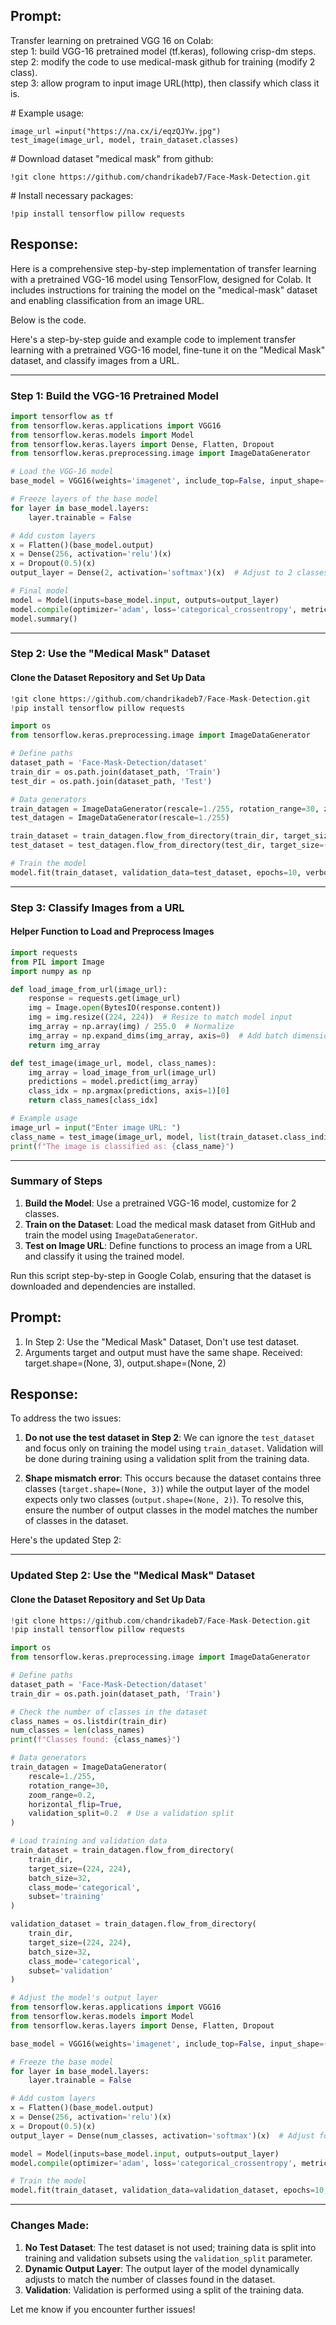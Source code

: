 ## Prompt:
Transfer learning on pretrained VGG 16 on Colab:  
step 1: build VGG-16 pretrained model (tf.keras), following crisp-dm steps.  
step 2: modify the code to use medical-mask github for training (modify 2 class).  
step 3: allow program to input image URL(http), then classify which class it is.

 \# Example usage: 
```
image_url =input("https://na.cx/i/eqzQJYw.jpg")  
test_image(image_url, model, train_dataset.classes)  
```
 \# Download dataset "medical mask" from github:  
```
!git clone https://github.com/chandrikadeb7/Face-Mask-Detection.git
```
 \# Install necessary packages:  
```
!pip install tensorflow pillow requests
```
## Response:
Here is a comprehensive step-by-step implementation of transfer learning with a pretrained VGG-16 model using TensorFlow, designed for Colab. It includes instructions for training the model on the "medical-mask" dataset and enabling classification from an image URL.

Below is the code.

Here's a step-by-step guide and example code to implement transfer learning with a pretrained VGG-16 model, fine-tune it on the "Medical Mask" dataset, and classify images from a URL.

* * *

### Step 1: Build the VGG-16 Pretrained Model

```python
import tensorflow as tf
from tensorflow.keras.applications import VGG16
from tensorflow.keras.models import Model
from tensorflow.keras.layers import Dense, Flatten, Dropout
from tensorflow.keras.preprocessing.image import ImageDataGenerator

# Load the VGG-16 model
base_model = VGG16(weights='imagenet', include_top=False, input_shape=(224, 224, 3))

# Freeze layers of the base model
for layer in base_model.layers:
    layer.trainable = False

# Add custom layers
x = Flatten()(base_model.output)
x = Dense(256, activation='relu')(x)
x = Dropout(0.5)(x)
output_layer = Dense(2, activation='softmax')(x)  # Adjust to 2 classes

# Final model
model = Model(inputs=base_model.input, outputs=output_layer)
model.compile(optimizer='adam', loss='categorical_crossentropy', metrics=['accuracy'])
model.summary()
```

* * *

### Step 2: Use the "Medical Mask" Dataset

#### Clone the Dataset Repository and Set Up Data

```python
!git clone https://github.com/chandrikadeb7/Face-Mask-Detection.git
!pip install tensorflow pillow requests

import os
from tensorflow.keras.preprocessing.image import ImageDataGenerator

# Define paths
dataset_path = 'Face-Mask-Detection/dataset'
train_dir = os.path.join(dataset_path, 'Train')
test_dir = os.path.join(dataset_path, 'Test')

# Data generators
train_datagen = ImageDataGenerator(rescale=1./255, rotation_range=30, zoom_range=0.2, horizontal_flip=True)
test_datagen = ImageDataGenerator(rescale=1./255)

train_dataset = train_datagen.flow_from_directory(train_dir, target_size=(224, 224), batch_size=32, class_mode='categorical')
test_dataset = test_datagen.flow_from_directory(test_dir, target_size=(224, 224), batch_size=32, class_mode='categorical')

# Train the model
model.fit(train_dataset, validation_data=test_dataset, epochs=10, verbose=1)
```

* * *

### Step 3: Classify Images from a URL

#### Helper Function to Load and Preprocess Images

```python
import requests
from PIL import Image
import numpy as np

def load_image_from_url(image_url):
    response = requests.get(image_url)
    img = Image.open(BytesIO(response.content))
    img = img.resize((224, 224))  # Resize to match model input
    img_array = np.array(img) / 255.0  # Normalize
    img_array = np.expand_dims(img_array, axis=0)  # Add batch dimension
    return img_array

def test_image(image_url, model, class_names):
    img_array = load_image_from_url(image_url)
    predictions = model.predict(img_array)
    class_idx = np.argmax(predictions, axis=1)[0]
    return class_names[class_idx]

# Example usage
image_url = input("Enter image URL: ")
class_name = test_image(image_url, model, list(train_dataset.class_indices.keys()))
print(f"The image is classified as: {class_name}")
```

* * *

### Summary of Steps

1.  **Build the Model**: Use a pretrained VGG-16 model, customize for 2 classes.
2.  **Train on the Dataset**: Load the medical mask dataset from GitHub and train the model using `ImageDataGenerator`.
3.  **Test on Image URL**: Define functions to process an image from a URL and classify it using the trained model.

Run this script step-by-step in Google Colab, ensuring that the dataset is downloaded and dependencies are installed.

## Prompt:
1. In Step 2: Use the "Medical Mask" Dataset, Don't use test dataset.
2. Arguments target and output must have the same shape. Received: target.shape=(None, 3), output.shape=(None, 2)

## Response:
To address the two issues:

1.  **Do not use the test dataset in Step 2**: We can ignore the `test_dataset` and focus only on training the model using `train_dataset`. Validation will be done during training using a validation split from the training data.
    
2.  **Shape mismatch error**: This occurs because the dataset contains three classes (`target.shape=(None, 3)`) while the output layer of the model expects only two classes (`output.shape=(None, 2)`). To resolve this, ensure the number of output classes in the model matches the number of classes in the dataset.
    

Here's the updated Step 2:

* * *

### Updated Step 2: Use the "Medical Mask" Dataset

#### Clone the Dataset Repository and Set Up Data

```python
!git clone https://github.com/chandrikadeb7/Face-Mask-Detection.git
!pip install tensorflow pillow requests

import os
from tensorflow.keras.preprocessing.image import ImageDataGenerator

# Define paths
dataset_path = 'Face-Mask-Detection/dataset'
train_dir = os.path.join(dataset_path, 'Train')

# Check the number of classes in the dataset
class_names = os.listdir(train_dir)
num_classes = len(class_names)
print(f"Classes found: {class_names}")

# Data generators
train_datagen = ImageDataGenerator(
    rescale=1./255, 
    rotation_range=30, 
    zoom_range=0.2, 
    horizontal_flip=True, 
    validation_split=0.2  # Use a validation split
)

# Load training and validation data
train_dataset = train_datagen.flow_from_directory(
    train_dir, 
    target_size=(224, 224), 
    batch_size=32, 
    class_mode='categorical', 
    subset='training'
)

validation_dataset = train_datagen.flow_from_directory(
    train_dir, 
    target_size=(224, 224), 
    batch_size=32, 
    class_mode='categorical', 
    subset='validation'
)

# Adjust the model's output layer
from tensorflow.keras.applications import VGG16
from tensorflow.keras.models import Model
from tensorflow.keras.layers import Dense, Flatten, Dropout

base_model = VGG16(weights='imagenet', include_top=False, input_shape=(224, 224, 3))

# Freeze the base model
for layer in base_model.layers:
    layer.trainable = False

# Add custom layers
x = Flatten()(base_model.output)
x = Dense(256, activation='relu')(x)
x = Dropout(0.5)(x)
output_layer = Dense(num_classes, activation='softmax')(x)  # Adjust for number of classes

model = Model(inputs=base_model.input, outputs=output_layer)
model.compile(optimizer='adam', loss='categorical_crossentropy', metrics=['accuracy'])

# Train the model
model.fit(train_dataset, validation_data=validation_dataset, epochs=10, verbose=1)
```

* * *

### Changes Made:

1.  **No Test Dataset**: The test dataset is not used; training data is split into training and validation subsets using the `validation_split` parameter.
2.  **Dynamic Output Layer**: The output layer of the model dynamically adjusts to match the number of classes found in the dataset.
3.  **Validation**: Validation is performed using a split of the training data.

Let me know if you encounter further issues!
